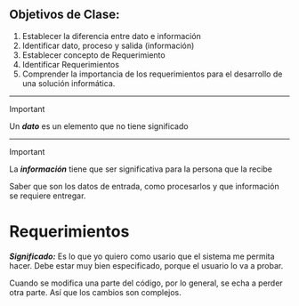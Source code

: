 ## Objetivos de Clase:
1. Establecer la diferencia entre dato e información
2. Identificar dato, proceso y salida (información)
3. Establecer concepto de Requerimiento
4. Identificar Requerimientos
5. Comprender la importancia de los requerimientos para el desarrollo de una solución informática.

---

> [!IMPORTANT]
> Un ***dato*** es un elemento que no tiene significado

---

> [!IMPORTANT]
> La ***información*** tiene que ser significativa para la persona que la recibe

Saber que son los datos de entrada, como procesarlos y que información se requiere entregar.

# Requerimientos
***Significado:*** Es lo que yo quiero como usario que el sistema me permita hacer. Debe estar muy bien especificado, porque el usuario lo va a probar.

Cuando se modifica una parte del código, por lo general, se echa a perder otra parte. Así que los cambios son complejos.


